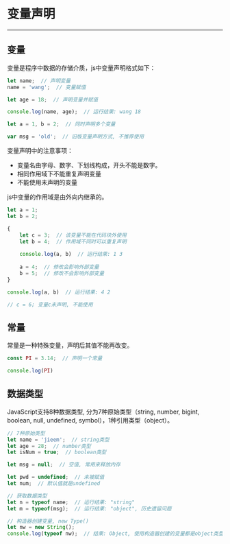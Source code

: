 # 变量声明
---

## 变量

变量是程序中数据的存储介质，js中变量声明格式如下：

```javascript
let name;  // 声明变量
name = 'wang';  // 变量赋值

let age = 18;  // 声明变量并赋值

console.log(name, age);  // 运行结果: wang 18

let a = 1, b = 2;  // 同时声明多个变量

var msg = 'old';  // 旧版变量声明方式, 不推荐使用
```

变量声明中的注意事项：

* 变量名由字母、数字、下划线构成，开头不能是数字。
* 相同作用域下不能重复声明变量
* 不能使用未声明的变量

js中变量的作用域是由外向内继承的。

```javascript
let a = 1;
let b = 2;

{
    let c = 3;  // 该变量不能在代码块外使用
    let b = 4;  // 作用域不同时可以重复声明
    
    console.log(a, b)  // 运行结果: 1 3
    
    a = 4;  // 修改会影响外部变量
    b = 5;  // 修改不会影响外部变量
}

console.log(a, b)  // 运行结果: 4 2

// c = 6; 变量c未声明, 不能使用
```

## 常量

常量是一种特殊变量，声明后其值不能再改变。

```javascript
const PI = 3.14;  // 声明一个常量

console.log(PI)
```

## 数据类型

JavaScript支持8种数据类型, 分为7种原始类型（string, number, bigint, boolean, null, undefined, symbol），1种引用类型（object）。

```javascript
// 7种原始类型
let name = 'jieem';  // string类型
let age = 28;  // number类型
let isNum = true;  // boolean类型

let msg = null;  // 空值, 常用来释放内存

let pwd = undefined;  // 未被赋值
let num;  // 默认值就是undefined

// 获取数据类型
let n = typeof name;  // 运行结果: "string"
let m = typeof(msg);  // 运行结果: "object", 历史遗留问题

// 构造器创建变量, new Type()
let nw = new String();
console.log(typeof nw);  // 结果: Object, 使用构造器创建的变量都是object类型
```


